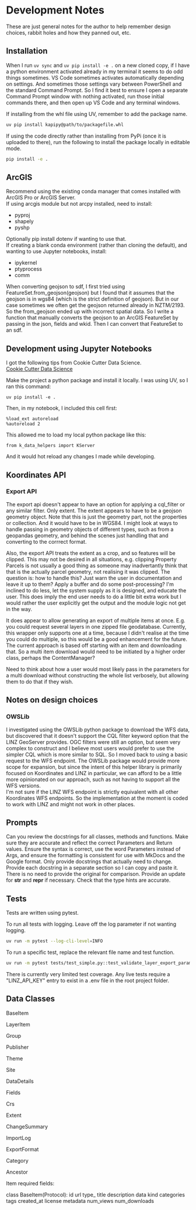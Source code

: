 # Development Notes  

These are just general notes for the author to help remember design choices, rabbit holes and how they panned out, etc.  

## Installation  
When I run ```uv sync``` and ```uv pip install -e .``` on a new cloned copy, if I have a python environment activated already in my terminal it seems to do odd things sometimes. VS Code sometimes activates automatically depending on settings. And sometimes those settings vary between PowerShell and the standard Command Prompt. So I find it best to ensure I open a separate Command Prompt window with nothing activated, run those initial commands there, and then open up VS Code and any terminal windows. 

If installing from the whl file using UV, remember to add the package name.
```bash
uv pip install kapipy@path/to/packagefile.whl
```

If using the code directly rather than installing from PyPi (once it is uploaded to there), run the following to install the package locally in editable mode.
```bash
pip install -e .
```

## ArcGIS  
Recommend using the existing conda manager that comes installed with ArcGIS Pro or ArcGIS Server.  
If using arcgis module but not arcpy installed, need to install:
- pyproj
- shapely  
- pyshp
  
Optionally pip install dotenv if wanting to use that.  
If creating a blank conda environment (rather than cloning the default), and
wanting to use Jupyter notebooks, install:
- ipykernel
- ptyprocess
- comm

When converting geojson to sdf, I first tried using FeatureSet.from_geojson(geojson) but I
found that it assumes that the geojson is in wgs84 (which is the strict definition of geojson).
But in our case sometimes we often get the geojson returned already in NZTM/2193. So the from_geojson
ended up with incorrect spatial data. 
So I write a function that manually converts the geojson to an ArcGIS FeatureSet by passing in
the json, fields and wkid. Then I can convert that FeatureSet to an sdf.  

## Development using Jupyter Notebooks  
I got the following tips from Cookie Cutter Data Science.  
[Cookie Cutter Data Science](https://cookiecutter-data-science.drivendata.org/)  

Make the project a python package and install it locally. I was using UV, so I ran this command:
```
uv pip install -e .  
```  
Then, in my notebook, I included this cell first:  
```jupyter
%load_ext autoreload
%autoreload 2
```  
This allowed me to load my local python package like this:  
```jupyter  
from k_data_helpers import KServer  
```  
And it would hot reload any changes I made while developing.

## Koordinates API  

### Export API  
The export api doesn't appear to have an option for applying a cql_filter or any similar filter. Only extent. The extent appears to have to be a geojson geometry object. Note that this is just the geometry part, not the properties or collection. And it would have to be in WGS84. I might look at ways to handle passing in geometry objects of different types, such as from a geopandas geometry, and behind the scenes just handling that and converting to the corrrect format.  

Also, the export API treats the extent as a crop, and so features will be clipped. This may not be desired in all situations, e.g. clipping Property Parcels is not usually a good thing as someone may inadvertantly think that that is the actually parcel geometry, not realising it was clipped. The question is: how to handle this? Just warn the user in documentation and leave it up to them? Apply a buffer and do some post-processing? I'm inclined to do less, let the system supply as it is designed, and educate the user. This does imply the end user needs to do a little bit extra work but I would rather the user explicitly get the output and the module logic not get in the way.  

It does appear to allow generating an export of multiple items at once. E.g. you could request several layers in one zipped file geodatabase. Currently, this wrapper only supports one at a time, because I didn't realise at the time you could do multiple, so this would be a good enhancement for the future. The current approach is based off starting with an item and downloading that. So a multi item download would need to be initiated by a higher order class, perhaps the ContentManager?  

Need to think about how a user would most likely pass in the parameters for a multi download without constructing the whole list verbosely, but allowing them to do that if they wish.  

## Notes on design choices  

### OWSLib  
I investigated using the OWSLib python package to download the WFS data, but discovered that it doesn't support the CQL filter keyword option that the LINZ GeoServer provides. OGC filters were still an option, but seem very complex to construct and I believe most users would prefer to use the simpler CQL which is more similar to SQL. So I moved back to using a basic request to the WFS endpoint. The OWSLib package would provide more scope for expansion, but since the intent of this helper library is primarily focused on Koordinates and LINZ in particular, we can afford to be a little more opinionated on our approach, such as not having to support all the WFS versions.  
I'm not sure if the LINZ WFS endpoint is strictly equivalent with all other Koordinates WFS endpoints. So the implementation at the moment is coded to work with LINZ and might not work in other places.  


## Prompts  

Can you review the docstrings for all classes, methods and functions. Make sure they are accurate and reflect the correct Parameters and Return values. Ensure the syntax is correct, use the word Parameters instead of Args, and ensure the formatting is consistent for use with MkDocs and the Google format. Only provide docstrings that actually need to change. Provide each docstring in a separate section so I can copy and paste it. There is no need to provide the original for comparison. Provide an update for __str__ and __repr__ if necessary. Check that the type hints are accurate.

## Tests  
Tests are written using pytest.

To run all tests with logging. Leave off the log parameter if not wanting logging.  
```bash
uv run -m pytest --log-cli-level=INFO
```  

To run a specific test, replace the relevant file name and test function.  
```bash
uv run -m pytest tests/test_simple.py::test_validate_layer_export_params --log-cli-level=INFO
```  

There is currently very limited test coverage. Any live tests require a "LINZ_API_KEY" entry to exist in a .env file in the root project folder.  

## Data Classes  

BaseItem

LayerItem

Group

Publisher

Theme

Site

DataDetails

Fields

Crs

Extent

ChangeSummary

ImportLog

ExportFormat

Category

Ancestor

Item required fields:

class BaseItem(Protocol):
    id
    url
    type_
    title
    description
    data
    kind
    categories
    tags
    created_at
    license
    metadata
    num_views
    num_downloads
